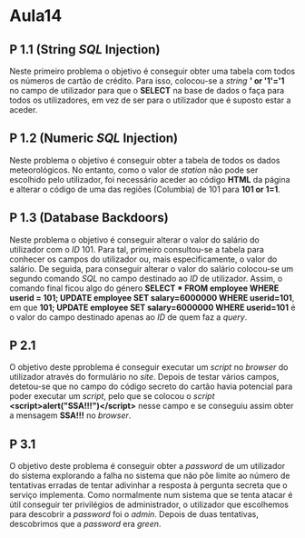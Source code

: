 # Aula14

## P 1.1 (String *SQL* Injection)

Neste primeiro problema o objetivo é conseguir obter uma tabela com todos os números de cartão de crédito. Para isso, colocou-se a *string* **' or '1'='1** no campo de utilizador para que o **SELECT** na base de dados o faça para todos os utilizadores, em vez de ser para o utilizador que é suposto estar a aceder.

## P 1.2 (Numeric *SQL* Injection)

Neste problema o objetivo é conseguir obter a tabela de todos os dados meteorológicos. No entanto, como o valor de *station* não pode ser escolhido pelo utilizador, foi necessário aceder ao código **HTML** da página e alterar o código de uma das regiões (Columbia) de 101 para **101 or 1=1**.

## P 1.3 (Database Backdoors)

Neste problema o objetivo é conseguir alterar o valor do salário do utilizador com o *ID* 101. Para tal, primeiro consultou-se a tabela para conhecer os campos do utilizador ou, mais especificamente, o valor do salário. De seguida, para conseguir alterar o valor do salário colocou-se um segundo comando *SQL* no campo destinado ao *ID* de utilizador. Assim, o comando final ficou algo do género **SELECT * FROM employee WHERE userid = 101; UPDATE employee SET salary=6000000 WHERE userid=101**, em que **101; UPDATE employee SET salary=6000000 WHERE userid=101** é o valor do campo destinado apenas ao *ID* de quem faz a *query*.

## P 2.1

O objetivo deste pproblema é conseguir executar um *script* no *browser* do utilizador através do formulário no *site*. Depois de testar vários campos, detetou-se que no campo do código secreto do cartão havia potencial para poder executar um *script*, pelo que se colocou o *script* **\<script>alert("SSA!!!")\</script>** nesse campo e se conseguiu assim obter a mensagem **SSA!!!** no *browser*.

## P 3.1

O objetivo deste problema é conseguir obter a *password* de um utilizador do sistema explorando a falha no sistema que não põe limite ao número de tentativas erradas de tentar adivinhar a resposta à pergunta secreta que o serviço implementa. Como normalmente num sistema que se tenta atacar é útil conseguir ter privilégios de administrador, o utilizador que escolhemos para descobrir a *password* foi o *admin*. Depois de duas tentativas, descobrimos que a *password* era *green*.
